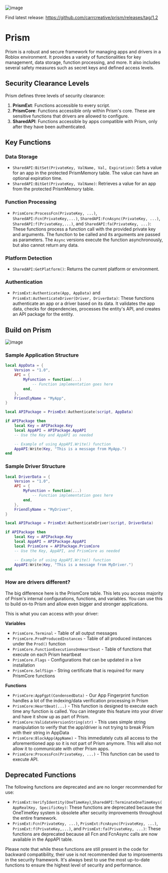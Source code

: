 ![image](https://github.com/carrcreative/prism/assets/173332208/3589c826-9bcd-4981-a8d4-d467307f21ea)



Find latest release: 
[https://github.com/carrcreative/prism/releases/tag/1.2
](https://github.com/carrcreative/prism/releases/tag/1.2)


# Prism

Prism is a robust and secure framework for managing apps and drivers in a Roblox environment. It provides a variety of functionalities for key management, data storage, function processing, and more. It also includes several safety measures such as secret keys and defined access levels.

## Security Clearance Levels

Prism defines three levels of security clearance:

1. **PrismExt**: Functions accessible to every script.
2. **PrismCore**: Functions accessible only within Prism's core. These are sensitive functions that drivers are allowed to configure.
3. **SharedAPI**: Functions accessible by apps compatible with Prism, only after they have been authenticated.

## Key Functions

### Data Storage

- `SharedAPI:BitSet(PrivateKey, ValName, Val, Expiration)`: Sets a value for an app in the protected PrismMemory table. The value can have an optional expiration time.
- `SharedAPI:BitGet(PrivateKey, ValName)`: Retrieves a value for an app from the protected PrismMemory table.

### Function Processing

- `PrismCore:ProcessFcn(PrivateKey, ...)`, `SharedAPI:Fcn(PrivateKey,...)`, `SharedAPI:FcnAsync(PrivateKey, ...)`, `SharedAPI:f(PrivateKey,...)`, and `SharedAPI:fa(PrivateKey, ...)`: These functions process a function call with the provided private key and arguments. The function to be called and its arguments are passed as parameters. The `Async` versions execute the function asynchronously, but also cannot return any data.

### Platform Detection

- `SharedAPI:GetPlatform()`: Returns the current platform or environment.

### Authentication

- `PrismExt:Authenticate(App, AppData)` and `PrismExt:AuthenticateDriver(Driver, DriverData)`: These functions authenticate an app or a driver based on its data. It validates the app data, checks for dependencies, processes the entity's API, and creates an API package for the entity.

 ## Build on Prism

 ![image](https://github.com/carrcreative/prism/assets/173332208/ffe9711f-a233-44ac-bceb-b4ae3479d070)


 ### Sample Application Structure
```lua
local AppData = {
    Version = "1.0",
    API = {
        MyFunction = function(...)
            -- Function implementation goes here
        end,
    },
    FriendlyName = "MyApp",
}

local APIPackage = PrismExt:Authenticate(script, AppData)

if APIPackage then
    local Key = APIPackage.Key
    local AppAPI = APIPackage.AppAPI
    -- Use the Key and AppAPI as needed

    -- Example of using AppAPI.Write() function
    AppAPI:Write(Key, "This is a message from MyApp.")
end
```

### Sample Driver Structure
```lua
local DriverData = {
    Version = "1.0",
    API = {
        MyFunction = function(...)
            -- Function implementation goes here
        end,
    },
    FriendlyName = "MyDriver",
}

local APIPackage = PrismExt:AuthenticateDriver(script, DriverData)

if APIPackage then
    local Key = APIPackage.Key
    local AppAPI = APIPackage.AppAPI
    local PrismCore = APIPackage.PrismCore
    -- Use the Key, AppAPI, and PrismCore as needed

    -- Example of using AppAPI.Write() function
    AppAPI:Write(Key, "This is a message from MyDriver.")
end
```
### How are drivers different?

The big difference here is the PrismCore table. This lets you access majority of Prism's internal configurations, functions, and variables. You can use this to build on-to Prism and allow even bigger and stronger applications. 

This is what you can access with your driver:

 **Variables**
- ``PrismCore.Terminal`` - Table of all output messages
- ``PrismCore.ProdProducedInstances`` - Table of all produced instances under the ``Prod()`` function
- ``PrismCore.FunctionExecutionsOnHeartbeat`` - Table of functions that execute on each Prism heartbeat
- ``PrismCore.Flags`` - Configurations that can be updated in a live installation
- ``PrismCore.SelfSign`` - String certificate that is required for many PrismCore functions

**Functions**
- ``PrismCore:AppFgpt(CondensedData)`` - Our App Fingerprint function handles a lot of the indexing/data verification processing in Prism
- ``PrismCore:HeartBeat(...)`` - This function is designed to execute each time any function is called. You can integrate this feature into your driver and have it show up as part of Prism. 
- ``PrismCore:ValidateVersionString(str)`` - This uses simple string manipulation to verify that the app/driver is not trying to break Prism with their string in AppData 
- ``PrismCore:BlockApp(AppName)`` - This immediately cuts all access to the aforementioned app so it is not part of Prism anymore. This will also not allow it to communicate with other Prism apps. 
- ``PrismCore:ProcessFcn(PrivateKey, ...)`` - This function can be used to execute API. 

## Deprecated Functions

The following functions are deprecated and are no longer recommended for use:

- `PrismExt:VerifyIdentity(OneTimeKey)`,`SharedAPI:TerminateOneTimeKeys(AppRealKey, SpecificKey)`: These functions are deprecated because the OneTimeKey system is obsolete after security improvements throughout the entire framework.
- `PrismExt:Fcn(PrivateKey, ...)`, `PrismExt:FcnAsync(PrivateKey, ...)`, `PrismExt:f(PrivateKey,...)`, and `PrismExt:fa(PrivateKey, ...)`: These functions are deprecated because all Fcn and FcnAsync calls are now available in the AppAPI table.

Please note that while these functions are still present in the code for backward compatibility, their use is not recommended due to improvements in the security framework. It's always best to use the most up-to-date functions to ensure the highest level of security and performance.
